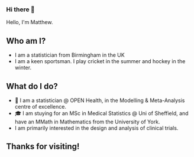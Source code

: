 ### Hi there 👋

Hello, I'm Matthew.

## Who am I? 

* I am a statistician from Birmingham in the UK
* I am a keen sportsman. I play cricket in the summer and hockey in the winter.

## What do I do?

* 🧬 I am a statistician @ OPEN Health, in the Modelling & Meta-Analysis centre of excellence. 
* 🎓 I am stuying for an MSc in Medical Statistics @ Uni of Sheffield, and have an MMath in Mathematics from the University of York.
* I am primarily interested in the design and analysis of clinical trials.

## Thanks for visiting!
